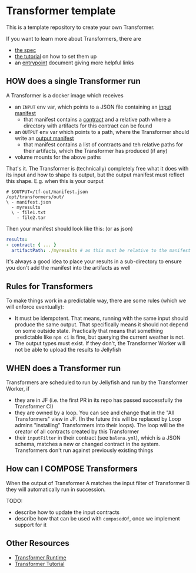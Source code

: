 # Transformer template

This is a template repository to create your own Transformer.

If you want to learn more about Transformers, there are
* [the spec](https://docs.google.com/document/d/1zd3pX9Q_4kXGEnnATNdUmBBRS9R_BZB6JZoKguwX8Vk)
* [the tutorial](https://docs.google.com/document/d/1iPsyXBjnvzG25hNHztIFsUcLDM1gSAIhNTHJDY8pZJ0) on how to set them up
* an [entrypoint](https://docs.google.com/document/d/12PCjfMGLq2gkpvGbzNGfVzMM5jRRul-c2vwedPDooWc) document giving more helpful links

## HOW does a single Transformer run

A Transformer is a docker image which receives
* an `INPUT` env var, which points to a JSON file containing an [input manifest](https://github.com/product-os/transformer-runtime/blob/master/lib/types/index.ts)
  * that manifest contains a [contract](https://github.com/balena-io/balena-io/blob/contracts-spec/specs/contracts.md) and a relative path where a directory with artifacts for this contract can be found
* an `OUTPUT` env var which points to a path, where the Transformer should write an [output manifest](https://github.com/product-os/transformer-runtime/blob/master/lib/types/index.ts)
  * that manifest contains a list of contracts and teh relative paths for their artifacts, which the Transformer has produced (if any)
* volume mounts for the above paths

That's it. The Transformer is (technically) completely free what it does with its input and how to shape its output, but the output manifest must reflect this shape. E.g. when this is your ourput
```
# $OUTPUT=/tf-out/manifest.json
/opt/transformers/out/
\ - manifest.json
  - myresults
  \ - file1.txt
    - file2.tar
```
Then your manifest should look like this: (or as json)
```yaml
results:
- contract: { ... }
  artifactPath: ./myresults # as this must be relative to the manifest's location
```
It's always a good idea to place your results in a sub-directory to ensure you don't add the manifest into the artifacts as well

## Rules for Transformers

To make things work in a predictable way, there are some rules (which we will enforce eventually):
* It must be idempotent. That means, running with the same input should produce the same output. That specifically means it should not depend on some outside state. Practically that means that something predictable like `npm ci` is fine, but querying the current weather is not.
* The output types must exist. If they don't, the Transformer Worker will not be able to upload the results to Jellyfish

## WHEN does a Transformer run

Transformers are scheduled to run by Jellyfish and run by the Transformer Worker, if
* they are in JF (i.e. the first PR in its repo has passed successfully the Transformer CI)
* they are owned by a loop. You can see and change that in the "All Transformers" view in JF. (In the future this will be replaced by Loop admins "installing" Transformers into their loops). The loop will be the creator of all contracts created by this Transformer
* their `inputFilter` in their contract (see `balena.yml`), which is a JSON schema, matches a new or changed contract in the system. Transformers don't run against previously existing things

## How can I COMPOSE Transformers

When the output of Transformer A matches the input filter of Transformer B they will automatically run in succession.

TODO:
* describe how to update the input contracts
* describe how that can be used with `composedOf`, once we implement support for it

## Other Resources

- [Transformer Runtime](https://github.com/product-os/transformer-runtime)
- [Transformer Tutorial](https://docs.google.com/document/d/1iPsyXBjnvzG25hNHztIFsUcLDM1gSAIhNTHJDY8pZJ0/)
